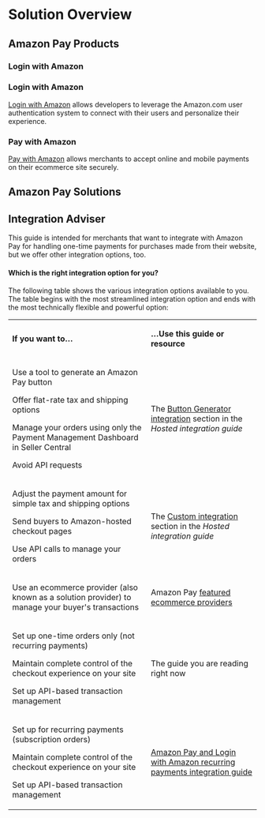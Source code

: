 # Solution Overview

## Amazon Pay Products

### Login with Amazon

### Login with Amazon

<a href="https://login.amazon.com/" target="_blank">Login with Amazon</a> allows developers to leverage the Amazon.com user authentication system to connect with their users and personalize their experience.

### Pay with Amazon

<a href="https://pay.amazon.com" target="_blank">Pay with Amazon</a> allows merchants to accept online and mobile payments on their ecommerce site securely.

## Amazon Pay Solutions

## Integration Adviser

This guide is intended for merchants that want to integrate with Amazon Pay for handling one-time payments for purchases made from their website, but we offer other integration options, too.

#### Which is the right integration option for you?

The following table shows the various integration options available to you. The table begins with the most streamlined integration option and ends with the most technically flexible and powerful option:

<table>
  	<tr>
    	<td><p><strong>If you want to…</strong></p></td>
    	<td><p><strong>…Use this guide or resource</strong></p></td>
  	</tr>
  	<tr>
    	<td >
      		<p>Use a tool to generate an Amazon Pay button</p>
      		<p>Offer flat-rate tax and shipping options</p>
      		<p>Manage your orders using only the Payment Management Dashboard in Seller Central</p>
     		<p>Avoid API requests</p>
    	</td>
    	<td>
    		<p>The <a href="/us/documentation/express/201747030" target="_blank">Button Generator integration</a> section in the <em>Hosted integration guide</em></p>
    	</td>
  	</tr>
  	<tr>
    	<td>
      		<p>Adjust the payment amount for simple tax and shipping options</p>
	  		<p>Send buyers to Amazon-hosted checkout pages</p>
      		<p>Use API calls to manage your orders</p>
   		</td>
    	<td>
    		<p>The <a href="/us/documentation/express/201737510" target="_blank">Custom integration</a> section in the <em>Hosted integration guide</em>
    		</p>
    	</td>
  	</tr>
  	<tr>
    	<td>
      		<p>Use an ecommerce provider (also known as a solution provider) to manage your buyer's transactions</p>
    	</td>
    	<td><p>Amazon Pay <a href="/us/solutionproviders" target="_blank">featured ecommerce providers</a></p></td>
  	</tr>
  	<tr>
  		<td>
     		<p>Set up one-time orders only (not recurring payments)</p>
     		<p>Maintain complete control of the checkout experience on your site</p>
     		<p>Set up API-based transaction management</p>
     	</td>
    	<td><p>The guide you are reading right now</p></td>
    </tr>
    <tr>
    	<td>
       		<p>Set up for recurring payments (subscription orders)</p>
       		<p>Maintain complete control of the checkout experience on your site</p>
			<p>Set up API-based transaction management</p>
		</td>
    	<td><p><a href="/us/documentation/automatic/201752090" target="_blank">Amazon Pay and Login with Amazon recurring payments integration guide</a></p></td>
  	</tr>
</table>
